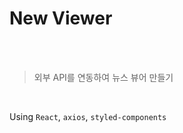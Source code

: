 # New Viewer

<br />
<br />

> 외부 API를 연동하여 뉴스 뷰어 만들기

<br />

Using  `React`, `axios`, `styled-components`
